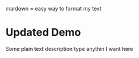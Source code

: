 mardown = easy way to format my text


# Updated Demo

Some plain text description
type anythin I want here
